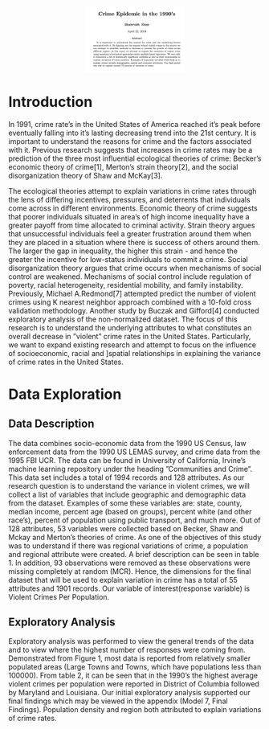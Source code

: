<p align="center">
  <img src="https://github.com/shahrukhatik/Predictive-Analytics/blob/master/Images/IntroCrime.png?raw=true" width="200" title="hover text">

# Introduction

In 1991, crime rate’s in the United States of America reached it’s peak before eventually falling into it’s lasting decreasing trend into the 21st century. It is important to understand
the reasons for crime and the factors associated with it. Previous research suggests that increases in crime rates may be a prediction of the three most influential ecological theories
of crime: Becker’s economic theory of crime[1], Merton’s strain theory[2], and the social disorganization theory of Shaw and McKay[3].

The ecological theories attempt to explain variations in crime rates through the lens of differing incentives, pressures, and deterrents that individuals come across in different
environments. Economic theory of crime suggests that poorer individuals situated in area’s of high income inequality have a greater payoff from time allocated to criminal activity.
Strain theory argues that unsuccessful individuals feel a greater frustration around them when they are placed in a situation where there is success of others around them. The larger
the gap in inequality, the higher this strain - and hence the greater the incentive for low-status individuals to commit a crime. Social disorganization theory argues that crime occurs when
mechanisms of social control are weakened. Mechanisms of social control include regulation of poverty, racial heterogeneity, residential mobility, and family instability.
Previously, Michael A.Redmond[7] attempted predict the number of violent crimes using K nearest neighbor approach combined with a 10-fold cross validation methodology. Another
study by Buczak and Gifford[4] conducted exploratory analysis of the non-normalized dataset. The focus of this research is to understand the underlying attributes to what constitutes an
overall decrease in ”violent” crime rates in the United States. Particularly, we want to expand existing research and attempt to focus on the influence of socioeconomic, racial and
]spatial relationships in explaining the variance of crime rates in the United States.

# Data Exploration
## Data Description

The data combines socio-economic data from the 1990 US Census, law enforcement data from the 1990 US LEMAS survey, and crime data from the 1995 FBI UCR. The data can
be found in University of California, Irvine’s machine learning repository under the heading ”Communities and Crime”. This data set includes a total of 1994 records and 128 attributes.
As our research question is to understand the variance in violent crimes, we will collect a list of variables that include geographic and demographic data from the dataset. Examples
of some these variables are: state, county, median income, percent age (based on groups), percent white (and other race’s), percent of population using public transport, and much
more. Out of 128 attributes, 53 variables were collected based on Becker, Shaw and Mckay and Merton’s theories of crime. As one of the objectives of this study was to understand if there was regional variations
of crime, a population and regional attribute were created. A brief description can be seen in table 1. In addition, 93 observations were removed as these observations were missing
completely at random (MCR). Hence, the dimensions for the final dataset that will be used to explain variation in crime has a total of 55 attributes and 1901 records. Our variable of
interest(response variable) is Violent Crimes Per Population.

## Exploratory Analysis

Exploratory analysis was performed to view the general trends of the data and to view where the highest number of responses were coming from. Demonstrated from Figure 1,
most data is reported from relatively smaller populated areas (Large Towns and Towns, which have populations less than 100000). From table 2, it can be seen that in the 1990’s
the highest average violent crimes per population were reported in District of Columbia followed by Maryland and Louisiana. Our initial exploratory analysis supported our final
findings which may be viewed in the appendix (Model 7, Final Findings). Population density and region both attributed to explain variations of crime rates.
